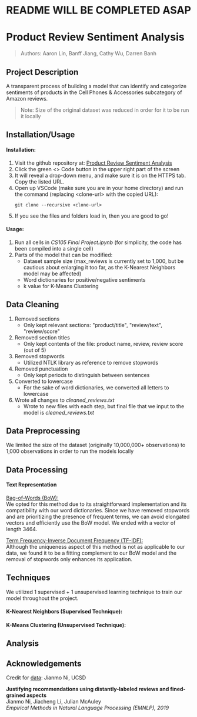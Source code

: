 # README WILL BE COMPLETED ASAP

# Product Review Sentiment Analysis

> Authors: Aaron Lin, Banff Jiang, Cathy Wu, Darren Banh

## Project Description
A transparent process of building a model that can identify and categorize sentiments of products in the Cell Phones & Accessories subcategory of Amazon reviews.

> Note: Size of the original dataset was reduced in order for it to be run it locally

## Installation/Usage
#### Installation:
   1. Visit the github repository at: [Product Review Sentiment Analysis](https://github.com/aaronlin79/Product-Review-Sentiment-Analysis)
   2. Click the green <> Code button in the upper right part of the screen
   3. It will reveal a drop-down menu, and make sure it is on the HTTPS tab. Copy the listed URL.
   4. Open up VSCode (make sure you are in your home directory) and run the command (replacing \<clone-url> with the copied URL):
      ```
      git clone --recursive <clone-url>
      ```
   5. If you see the files and folders load in, then you are good to go!

#### Usage:
   1. Run all cells in *CS105 Final Project.ipynb* (for simplicity, the code has been compiled into a single cell)
   2. Parts of the model that can be modified:
         - Dataset sample size (max_reviews is currently set to 1,000, but be cautious about enlarging it too far, as the K-Nearest Neighbors model may be affected)
         - Word dictionaries for positive/negative sentiments
         - k value for K-Means Clustering

## Data Cleaning
   1. Removed sections
         - Only kept relevant sections: "product/title", "review/text", "review/score"
   2. Removed section titles
         - Only kept contents of the file: product name, review, review score (out of 5)
   3. Removed stopwords
         - Utilized NTLK library as reference to remove stopwords
   4. Removed punctuation
         - Only kept periods to distinguish between sentences
   5. Converted to lowercase
         - For the sake of word dictionaries, we converted all letters to lowercase
   6. Wrote all changes to *cleaned_reviews.txt*
         - Wrote to new files with each step, but final file that we input to the model is *cleaned_reviews.txt*

## Data Preprocessing
We limited the size of the dataset (originally 10,000,000+ observations) to 1,000 observations in order to run the models locally

## Data Processing
#### Text Representation
<ins>Bag-of-Words (BoW):</ins><br>
We opted for this method due to its straightforward implementation and its compatibility with our word dictionaries. Since we have removed stopwords and are prioritizing the presence of frequent terms, we can avoid elongated vectors and efficiently use the BoW model. We ended with a vector of length 3464.

<ins>Term Frequency-Inverse Document Frequency (TF-IDF):</ins><br>
Although the uniqueness aspect of this method is not as applicable to our data, we found it to be a fitting complement to our BoW model and the removal of stopwords only enhances its application.

## Techniques
We utilized 1 supervised + 1 unsupervised learning technique to train our model throughout the project.

#### K-Nearest Neighbors (Supervised Technique):


#### K-Means Clustering (Unsupervised Technique):

## Analysis

## Acknowledgements
Credit for [data](https://nijianmo.github.io/amazon/): Jianmo Ni, UCSD

**Justifying recommendations using distantly-labeled reviews and fined-grained aspects**<br>
Jianmo Ni, Jiacheng Li, Julian McAuley<br>
*Empirical Methods in Natural Language Processing (EMNLP), 2019*
